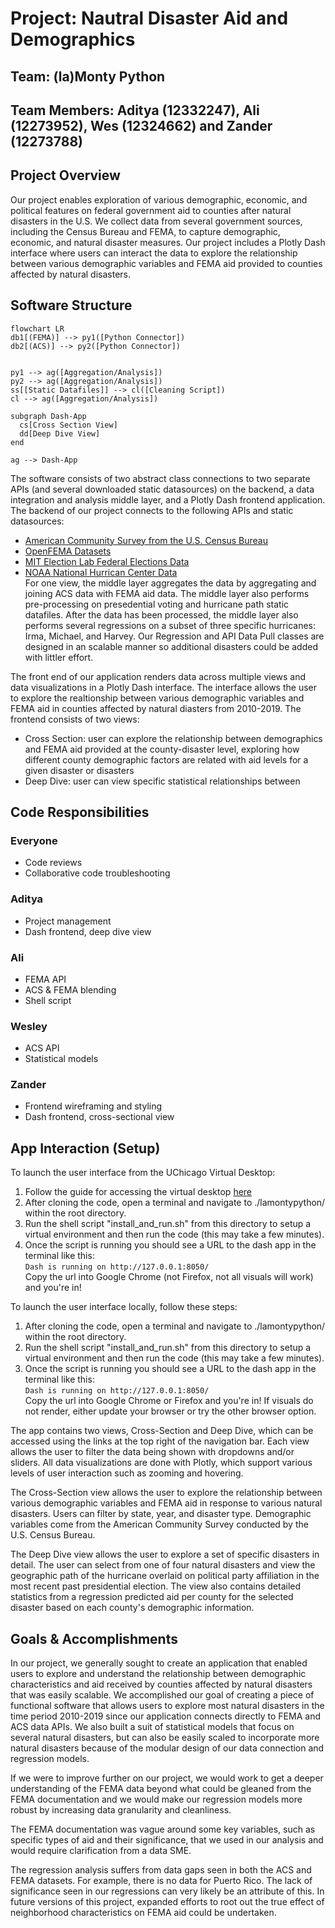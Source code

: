 # Project: Nautral Disaster Aid and Demographics
## Team: (la)Monty Python 
## Team Members: Aditya (12332247), Ali (12273952), Wes (12324662) and Zander (12273788)

## Project Overview
Our project enables exploration of various demographic, economic, and political features on federal government aid to counties after natural disasters in the U.S. We collect data from several government sources, including the Census Bureau and FEMA, to capture demographic, economic, and natural disaster measures. Our project includes a Plotly Dash interface where users can interact the data to explore the relationship between various demographic variables and FEMA aid provided to counties affected by natural disasters. 

## Software Structure
```mermaid
flowchart LR
db1[(FEMA)] --> py1([Python Connector])
db2[(ACS)] --> py2([Python Connector])


py1 --> ag([Aggregation/Analysis])
py2 --> ag([Aggregation/Analysis])
ss[[Static Datafiles]] --> cl([Cleaning Script])
cl --> ag([Aggregation/Analysis])

subgraph Dash-App
  cs[Cross Section View]
  dd[Deep Dive View]
end

ag --> Dash-App
```
The software consists of two abstract class connections to two separate APIs (and several downloaded static datasources) on the backend, a data integration and analysis middle layer, and a Plotly Dash frontend application. The backend of our project connects to the following APIs and static datasources:  
- <a href='https://www.census.gov/programs-surveys/acs/data/data-via-api.html'>American Community Survey from the U.S. Census Bureau</a>  
- <a href='https://www.fema.gov/about/openfema/data-sets#disaster'>OpenFEMA Datasets</a>  
- <a href='https://electionlab.mit.edu/data'>MIT Election Lab Federal Elections Data</a>  
- <a href='https://www.nhc.noaa.gov/data/'>NOAA National Hurrican Center Data </a>  
For one view, the middle layer aggregates the data by aggregating and joining ACS data with FEMA aid data. The middle layer also performs pre-processing on presedential voting and hurricane path static datafiles. After the data has been processed, the middle layer also performs several regressions on a subset of three specific hurricanes: Irma, Michael, and Harvey. Our Regression and API Data Pull classes are designed in an scalable manner so additional disasters could be added with littler effort.

The front end of our application renders data across multiple views and data visualizations in a Plotly Dash interface. The interface allows the user to explore the realtionship between various demographic variables and FEMA aid in counties affected by natural diasters from 2010-2019. The frontend consists of two views:
- Cross Section: user can explore the relationship between demographics and FEMA aid provided at the county-disaster level, exploring how different county demographic factors are related with aid levels for a given disaster or disasters  
- Deep Dive: user can view specific statistical relationships between

## Code Responsibilities
### Everyone
- Code reviews  
- Collaborative code troubleshooting  

### Aditya
- Project management
- Dash frontend, deep dive view  

### Ali
- FEMA API  
- ACS & FEMA blending  
- Shell script  

### Wesley
- ACS API  
- Statistical models  

### Zander
- Frontend wireframing and styling  
- Dash frontend, cross-sectional view

## App Interaction (Setup)
To launch the user interface from the UChicago Virtual Desktop:
1. Follow the guide for accessing the virtual desktop <a href='https://classes.cs.uchicago.edu/current/30122-1/resources/virtual-desktop.html'>here</a>  
2. After cloning the code, open a terminal and navigate to ./lamontypython/ within the root directory.  
3. Run the shell script "install_and_run.sh" from this directory to setup a virtual environment and then run the code (this may take a few minutes).  
4. Once the script is running you should see a URL to the dash app in the terminal like this:  
    ``Dash is running on http://127.0.0.1:8050/``  
Copy the url into Google Chrome (not Firefox, not all visuals will work) and you're in!  

To launch the user interface locally, follow these steps:
1. After cloning the code, open a terminal and navigate to ./lamontypython/ within the root directory. 
2. Run the shell script "install_and_run.sh" from this directory to setup a virtual environment and then run the code (this may take a few minutes).
3. Once the script is running you should see a URL to the dash app in the terminal like this:  
    ``Dash is running on http://127.0.0.1:8050/``  
Copy the url into Google Chrome or Firefox and you're in! If visuals do not render, either update your browser or try the other browser option.  

The app contains two views, Cross-Section and Deep Dive, which can be accessed using the links at the top right of the navigation bar. Each view allows the user to filter the data being shown with dropdowns and/or sliders. All data visualizations are done with Plotly, which support various levels of user interaction such as zooming and hovering.

The Cross-Section view allows the user to explore the relationship between various demographic variables and FEMA aid in response to various natural disasters. Users can filter by state, year, and disaster type. Demographic variables come from the American Community Survey conducted by the U.S. Census Bureau. 

The Deep Dive view allows the user to explore a set of specific disasters in detail. The user can select from one of four natural disasters and view the geographic path of the hurricane overlaid on political party affiliation in the most recent past presidential election. The view also contains detailed statistics from a regression predicted aid per county for the selected disaster based on each county's demographic information.  


## Goals & Accomplishments
In our project, we generally sought to create an application that enabled users to explore and understand the relationship between demographic characteristics and aid received by counties affected by natural disasters that was easily scalable. We accomplished our goal of creating a piece of functional software that allows users to explore most natural disasters in the time period 2010-2019 since our application connects directly to FEMA and ACS data APIs. We also built a suit of statistical models that focus on several natural disasters, but can also be easily scaled to incorporate more natural disasters because of the modular design of our data connection and regression models.

If we were to improve further on our project, we would work to get a deeper understanding of the FEMA data beyond what could be gleaned from the FEMA documentation and we would make our regression models more robust by increasing data granularity and cleanliness.

The FEMA documentation was vague around some key variables, such as specific types of aid and their significance, that we used in our analysis and would require clarification from a data SME.

The regression analysis suffers from data gaps seen in both the ACS and FEMA datasets. For example, there is no data for Puerto Rico. The lack of significance seen in our regressions can very likely be an attribute of this. In future versions of this project, expanded efforts to root out the true effect of neighborhood characteristics on FEMA aid could be undertaken.
